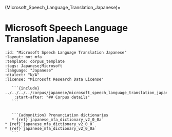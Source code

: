 
(Microsoft_Speech_Language_Translation_Japanese)=
# Microsoft Speech Language Translation Japanese

``````{corpus} Microsoft Speech Language Translation Japanese
:id: "Microsoft Speech Language Translation Japanese"
:layout: not_mfa
:template: corpus_template
:tags: Japanese;Microsoft
:language: "Japanese"
:dialect: "N/A"
:license: "Microsoft Research Data License"

   ```{include} ../../../../corpus/japanese/microsoft_speech_language_translation_japanese/README.md
    :start-after: "## Corpus details"
   ```


   ```{admonition} Pronunciation dictionaries
   * {ref}`japanese_mfa_dictionary_v2_0_0a`
* {ref}`japanese_mfa_dictionary_v2_0_0`
* {ref}`japanese_mfa_dictionary_v2_0_0a`
   ```
``````

